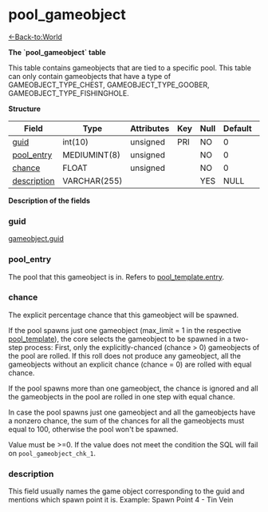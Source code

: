 # pool\_gameobject

[<-Back-to:World](database-world.md)

**The \`pool\_gameobject\` table**

This table contains gameobjects that are tied to a specific pool.
This table can only contain gameobjects that have a type of GAMEOBJECT\_TYPE\_CHEST, GAMEOBJECT\_TYPE\_GOOBER, GAMEOBJECT\_TYPE\_FISHINGHOLE.

**Structure**

| Field            | Type         | Attributes | Key | Null | Default | Extra | Comment |
|------------------|--------------|------------|-----|------|---------|-------|---------|
| [guid][1]        | int(10)      | unsigned   | PRI | NO   | 0       |       |         |
| [pool_entry][2]  | MEDIUMINT(8) | unsigned   |     | NO   | 0       |       |         |
| [chance][3]      | FLOAT        | unsigned   |     | NO   | 0       |       |         |
| [description][4] | VARCHAR(255) |            |     | YES  | NULL    |       |         |

[1]: #guid
[2]: #pool_entry
[3]: #chance
[4]: #description

**Description of the fields**

### guid

[gameobject.guid](gameobject#guid)

### pool\_entry

The pool that this gameobject is in. Refers to [pool\_template.entry](pool_template#entry).

### chance

The explicit percentage chance that this gameobject will be spawned.

If the pool spawns just one gameobject (max\_limit = 1 in the respective [pool\_template](pool_template)), the core selects the gameobject to be spawned in a two-step process: First, only the explicitly-chanced (chance &gt; 0) gameobjects of the pool are rolled. If this roll does not produce any gameobject, all the gameobjects without an explicit chance (chance = 0) are rolled with equal chance.

If the pool spawns more than one gameobject, the chance is ignored and all the gameobjects in the pool are rolled in one step with equal chance.

In case the pool spawns just one gameobject and all the gameobjects have a nonzero chance, the sum of the chances for all the gameobjects must equal to 100, otherwise the pool won't be spawned.

Value must be >=0. If the value does not meet the condition the SQL will fail on `pool_gameobject_chk_1`.

### description

This field usually names the game object corresponding to the guid and mentions which spawn point it is. Example: Spawn Point 4 - Tin Vein
